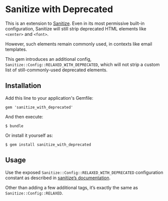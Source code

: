# Sanitize with Deprecated

This is an extension to [Sanitize](https://github.com/rgrove/sanitize). Even in
its most permissive built-in configuration, Sanitize will still strip deprecated
HTML elements like `<center>` and `<font>`.

However, such elements remain commonly used, in contexts like email templates.

This gem introduces an additional config,
`Sanitize::Config::RELAXED_WITH_DEPRECATED`, which will not strip a custom list
of still-commonly-used deprecated elements.

## Installation

Add this line to your application's Gemfile:

    gem 'sanitize_with_deprecated'

And then execute:

    $ bundle

Or install it yourself as:

    $ gem install sanitize_with_deprecated

## Usage

Use the exposed `Sanitize::Config::RELAXED_WITH_DEPRECATED` configuration
constant as described in
[sanitize’s documentation](https://github.com/rgrove/sanitize#quick-start).

Other than adding a few additional tags, it’s exactly the same as
`Sanitize::Config::RELAXED`.
